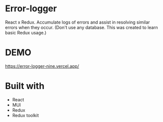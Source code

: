 # Error-logger

React x Redux.
Accumulate logs of errors and assist in resolving similar errors when they occur.
(Don't use any database. This was created to learn basic Redux usage.)

# DEMO

https://error-logger-nine.vercel.app/

# Built with

- React
- MUI
- Redux
- Redux toolkit
